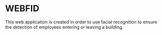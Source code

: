 # WEBFID
This web application is created in order to use facial recognition to ensure the detection of employees entering or leaving a building.
